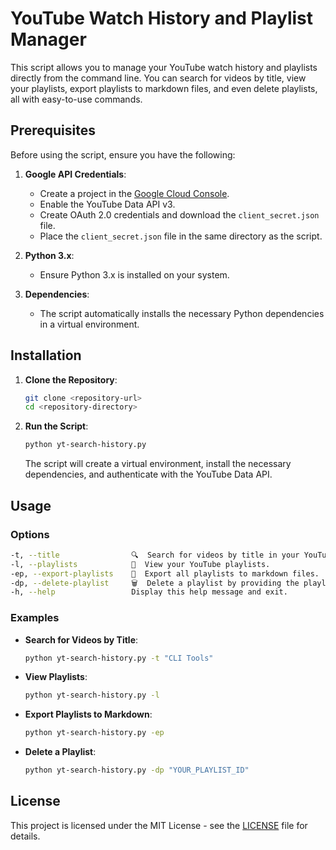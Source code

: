 
# YouTube Watch History and Playlist Manager

This script allows you to manage your YouTube watch history and playlists directly from the command line. You can search for videos by title, view your playlists, export playlists to markdown files, and even delete playlists, all with easy-to-use commands.

## Prerequisites

Before using the script, ensure you have the following:

1. **Google API Credentials**:
   - Create a project in the [Google Cloud Console](https://console.cloud.google.com/).
   - Enable the YouTube Data API v3.
   - Create OAuth 2.0 credentials and download the `client_secret.json` file.
   - Place the `client_secret.json` file in the same directory as the script.

2. **Python 3.x**:
   - Ensure Python 3.x is installed on your system.

3. **Dependencies**:
   - The script automatically installs the necessary Python dependencies in a virtual environment.

## Installation

1. **Clone the Repository**:
   ```bash
   git clone <repository-url>
   cd <repository-directory>
   ```

2. **Run the Script**:
   ```bash
   python yt-search-history.py
   ```

   The script will create a virtual environment, install the necessary dependencies, and authenticate with the YouTube Data API.

## Usage

### Options

```bash
-t, --title                🔍  Search for videos by title in your YouTube history.
-l, --playlists            📂  View your YouTube playlists.
-ep, --export-playlists    💾  Export all playlists to markdown files.
-dp, --delete-playlist     🗑  Delete a playlist by providing the playlist ID.
-h, --help                 Display this help message and exit.
```

### Examples

- **Search for Videos by Title**:
  ```bash
  python yt-search-history.py -t "CLI Tools"
  ```

- **View Playlists**:
  ```bash
  python yt-search-history.py -l
  ```

- **Export Playlists to Markdown**:
  ```bash
  python yt-search-history.py -ep
  ```

- **Delete a Playlist**:
  ```bash
  python yt-search-history.py -dp "YOUR_PLAYLIST_ID"
  ```

## License

This project is licensed under the MIT License - see the [LICENSE](LICENSE) file for details.
